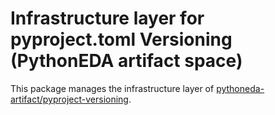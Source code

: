 # Infrastructure layer for pyproject.toml Versioning (PythonEDA artifact space)

This package manages the infrastructure layer of [pythoneda-artifact/pyproject-versioning](https://github.com/pythoneda-artifact/pyproject-versioning "pythoneda-artifact/pyproject-versioning").
